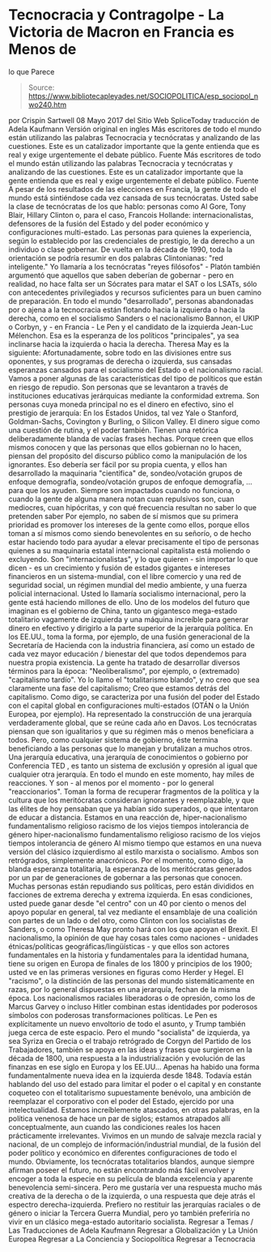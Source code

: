 # Tecnocracia y Contragolpe - La Victoria de Macron en Francia es Menos de 
lo que Parece

> Source: https://www.bibliotecapleyades.net/SOCIOPOLITICA/esp_sociopol_nwo240.htm

por Crispin Sartwell 08 Mayo 2017
del Sitio Web SpliceToday
traducción de Adela Kaufmann Versión original en ingles
Más escritores de todo el mundo están utilizando las palabras Tecnocracia y tecnócratas y analizando de las cuestiones. Este es un catalizador importante que la gente entienda que es real y exige urgentemente el debate público. Fuente
Más escritores de todo el mundo están utilizando las palabras Tecnocracia y tecnócratas y analizando de las cuestiones.
Este es un catalizador importante que la gente entienda que es real y exige urgentemente el debate público.
Fuente
A pesar de los resultados de las elecciones en Francia, la gente de todo el mundo está sintiéndose cada vez cansada de sus tecnócratas.
Usted sabe la clase de tecnócratas de los que hablo:
personas como Al Gore, Tony Blair, Hillary Clinton o, para el caso, Francois Hollande: internacionalistas, defensores de la fusión del Estado y del poder económico y configuraciones multi-estado. Las personas para quienes la experiencia, según lo establecido por las credenciales de prestigio, le da derecho a un individuo o clase gobernar.
De vuelta en la década de 1990, toda la orientación se podría resumir en dos palabras Clintonianas:
"red inteligente."
Yo llamaría a los tecnócratas "reyes filósofos" - Platón también argumentó que aquellos que saben deberían de gobernar - pero en realidad, no hace falta ser un Sócrates para matar el SAT o los LSATs, sólo con antecedentes privilegiados y recursos suficientes para un buen camino de preparación. En todo el mundo "desarrollado", personas abandonadas por o ajena a la tecnocracia están flotando hacia la izquierda o hacia la derecha, como en el socialismo Sanders o el nacionalismo Bannon, el UKIP o Corbyn, y - en Francia - Le Pen y el candidato de la izquierda Jean-Luc Mélenchon.
Esa es la esperanza de los políticos "principales", ya sea inclinarse hacia la izquierda o hacia la derecha.
Theresa May es la siguiente:
Afortunadamente, sobre todo en las divisiones entre sus oponentes, y sus programas de derecha o izquierda, sus cansadas esperanzas cansados para el socialismo del Estado o el nacionalismo racial.
Vamos a poner algunas de las características del tipo de políticos que están en riesgo de repudio.
Son personas que se levantaron a través de instituciones educativas jerárquicas mediante la conformidad extrema. Son personas cuya moneda principal no es el dinero en efectivo, sino el prestigio de jerarquía:
En los Estados Unidos, tal vez Yale o Stanford, Goldman-Sachs, Covington y Burling, o Silicon Valley.
El dinero sigue como una cuestión de rutina, y el poder también. Tienen una retórica deliberadamente blanda de vacías frases hechas. Porque creen que ellos mismos conocen y que las personas que ellos gobiernan no lo hacen, piensan del propósito del discurso público como la manipulación de los ignorantes.
Eso debería ser fácil por su propia cuenta, y ellos han desarrollado la maquinaria "científica" de,
sondeo/votación grupos de enfoque demografía,
sondeo/votación
grupos de enfoque
demografía,
... para que los ayuden.
Siempre son impactados cuando no funciona, o cuando la gente de alguna manera notan cuan repulsivos son, cuan mediocres, cuan hipócritas, y con qué frecuencia resultan no saber lo que pretenden saber Por ejemplo, no saben de sí mismos que su primera prioridad es promover los intereses de la gente como ellos, porque ellos toman a sí mismos como siendo benevolentes en su señorío, o de hecho estar haciendo todo para ayudar a elevar precisamente el tipo de personas quienes a su maquinaria estatal internacional capitalista está moliendo o excluyendo. Son "internacionalistas", y lo que quieren - sin importar lo que dicen - es un crecimiento y fusión de estados gigantes e intereses financieros en un sistema-mundial, con el libre comercio y una red de seguridad social, un régimen mundial del medio ambiente, y una fuerza policial internacional.
Usted lo llamaría socialismo internacional, pero la gente está haciendo millones de ello. Uno de los modelos del futuro que imaginan es el gobierno de China, tanto un gigantesco mega-estado totalitario vagamente de izquierda y una máquina increíble para generar dinero en efectivo y dirigirlo a la parte superior de la jerarquía política.
En los EE.UU., toma la forma, por ejemplo, de una fusión generacional de la Secretaría de Hacienda con la industria financiera, así como un estado de cada vez mayor educación / bienestar del que todos dependemos para nuestra propia existencia. La gente ha tratado de desarrollar diversos términos para la época:
"Neoliberalismo", por ejemplo, o (extremado) "capitalismo tardío".
Yo lo llamo el "totalitarismo blando", y no creo que sea claramente una fase del capitalismo; Creo que estamos detrás del capitalismo.
Como digo, se caracteriza por una fusión del poder del Estado con el capital global en configuraciones multi-estados (OTÁN o la Unión Europea, por ejemplo). Ha representado la construcción de una jerarquía verdaderamente global, que se reúne cada año en Davos.
Los tecnócratas piensan que son igualitarios y que su régimen más o menos beneficiara a todos. Pero, como cualquier sistema de gobierno, éste termina beneficiando a las personas que lo manejan y brutalizan a muchos otros.
Una jerarquía educativa, una jerarquía de conocimientos o gobierno por Conferencia TED , es tanto un sistema de exclusión y opresión al igual que cualquier otra jerarquía.
En todo el mundo en este momento, hay miles de reacciones. Y son - al menos por el momento - por lo general "reaccionarios". Toman la forma de recuperar fragmentos de la política y la cultura que los meritócratas consideran ignorantes y reemplazable, y que las élites de hoy pensaban que ya habían sido superados, o que intentaron de educar a distancia.
Estamos en una reacción de,
hiper-nacionalismo fundamentalismo religioso racismo de los viejos tiempos intolerancia de género
hiper-nacionalismo
fundamentalismo religioso
racismo de los viejos tiempos
intolerancia de género
Al mismo tiempo que estamos en una nueva versión del clásico izquierdismo al estilo marxista o socialismo.
Ambos son retrógrados, simplemente anacrónicos. Por el momento, como digo, la blanda esperanza totalitaria, la esperanza de los meritócratas generados por un par de generaciones de gobernar a las personas que conocen. Muchas personas están repudiando sus políticas, pero están divididos en facciones de extrema derecha y extrema izquierda.
En esas condiciones, usted puede ganar desde "el centro" con un 40 por ciento o menos del apoyo popular en general, tal vez mediante el ensamblaje de una coalición con partes de un lado o del otro, como Clinton con los socialistas de Sanders, o como Theresa May pronto hará con los que apoyan el Brexit. El nacionalismo, la opinión de que hay cosas tales como naciones - unidades étnicas/políticas geográficas/lingüísticas - y que ellos son actores fundamentales en la historia y fundamentales para la identidad humana, tiene su origen en Europa de finales de los 1800 y principios de los 1900; usted ve en las primeras versiones en figuras como Herder y Hegel.
El "racismo", o la distinción de las personas del mundo sistemáticamente en razas, por lo general dispuestas en una jerarquía, fechan de la misma época.
Los nacionalismos raciales liberadoras o de opresión, como los de Marcus Garvey o incluso Hitler combinan estas identidades por poderosos símbolos con poderosas transformaciones políticas.
Le Pen es explícitamente un nuevo envoltorio de todo el asunto, y Trump también juega cerca de este espacio. Pero el mundo "socialista" de izquierda, ya sea Syriza en Grecia o el trabajo retrógrado de Corgyn del Partido de los Trabajadores, también se apoya en las ideas y frases que surgieron en la década de 1800, una respuesta a la industrialización y evolución de las finanzas en ese siglo en Europa y los EE.UU...
Apenas ha habido una forma fundamentalmente nueva idea en la izquierda desde 1848.
Todavía están hablando del uso del estado para limitar el poder o el capital y en constante coqueteo con el totalitarismo supuestamente benévolo, una ambición de reemplazar el corporativo con el poder del Estado, ejercido por una intelectualidad. Estamos increíblemente atascados, en otras palabras, en la política venenosa de hace un par de siglos; estamos atrapados allí conceptualmente, aun cuando las condiciones reales los hacen prácticamente irrelevantes.
Vivimos en un mundo de salvaje mezcla racial y nacional, de un complejo de información/industrial mundial, de la fusión del poder político y económico en diferentes configuraciones de todo el mundo. Obviamente, los tecnócratas totalitarios blandos, aunque siempre afirman poseer el futuro, no están encontrando más fácil envolver y encoger a toda la especie en su película de blanda excelencia y aparente benevolencia semi-sincera.
Pero me gustaría ver una respuesta mucho más creativa de la derecha o de la izquierda, o una respuesta que deje atrás el espectro derecha-izquierda.
Prefiero no restituir las jerarquías raciales o de género o iniciar la Tercera Guerra Mundial, pero yo también preferiría no vivir en un clásico mega-estado autoritario socialista.
Regresar a Temas / Las Traducciones de Adela Kaufmann
Regresar a Globalización y La Unión Europea
Regresar a La Conciencia y Sociopolítica
Regresar a Tecnocracia
